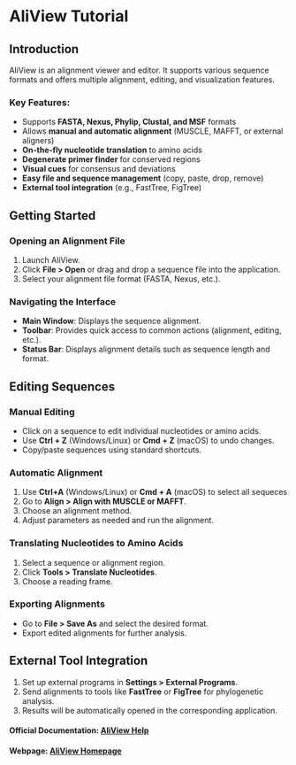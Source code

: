 # AliView Tutorial

## Introduction
AliView is an alignment viewer and editor. It supports various sequence formats and offers multiple alignment, editing, and visualization features.

### Key Features:
- Supports **FASTA, Nexus, Phylip, Clustal, and MSF** formats
- Allows **manual and automatic alignment** (MUSCLE, MAFFT, or external aligners)
- **On-the-fly nucleotide translation** to amino acids
- **Degenerate primer finder** for conserved regions
- **Visual cues** for consensus and deviations
- **Easy file and sequence management** (copy, paste, drop, remove)
- **External tool integration** (e.g., FastTree, FigTree)

## Getting Started
### Opening an Alignment File
1. Launch AliView.
2. Click **File > Open** or drag and drop a sequence file into the application.
3. Select your alignment file format (FASTA, Nexus, etc.).

### Navigating the Interface
- **Main Window**: Displays the sequence alignment.
- **Toolbar**: Provides quick access to common actions (alignment, editing, etc.).
- **Status Bar**: Displays alignment details such as sequence length and format.

## Editing Sequences
### Manual Editing
- Click on a sequence to edit individual nucleotides or amino acids.
- Use **Ctrl + Z** (Windows/Linux) or **Cmd + Z** (macOS) to undo changes.
- Copy/paste sequences using standard shortcuts.

### Automatic Alignment
1. Use **Ctrl+A** (Windows/Linux) or **Cmd + A** (macOS) to select all sequeces 
2. Go to **Align > Align with MUSCLE or MAFFT**.
3. Choose an alignment method.
4. Adjust parameters as needed and run the alignment.

### Translating Nucleotides to Amino Acids
1. Select a sequence or alignment region.
2. Click **Tools > Translate Nucleotides**.
3. Choose a reading frame.

### Exporting Alignments
- Go to **File > Save As** and select the desired format.
- Export edited alignments for further analysis.

## External Tool Integration
1. Set up external programs in **Settings > External Programs**.
2. Send alignments to tools like **FastTree** or **FigTree** for phylogenetic analysis.
3. Results will be automatically opened in the corresponding application.

#### **Official Documentation**: [AliView Help](http://www.ormbunkar.se/aliview/#TOP_HELP)
#### **Webpage**: [AliView Homepage](www.ormbunkar.se/aliview)


